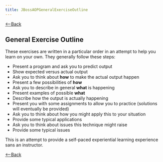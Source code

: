```yaml
---
title: JBossAOPGeneralExerciseOutline
---
```

[<--Back](JBoss_AOP_Example_1)

## General Exercise Outline

These exercises are written in a particular order in an attempt to help you learn on your own. They generally follow these steps:

* Present a program and ask you to predict output
* Show expected versus actual output
* Ask you to think about **how** to make the actual output happen
* Present a few possibilities of **how**
* Ask you to describe in general **what** is happening
* Present examples of possible **what**
* Describe how the output is actually happening
* Present you with some assignments to allow you to practice (solutions will eventually be provided)
* Ask you to think about how you might apply this to your situation
* Provide some typical applications
* Ask you to think about issues this technique might raise
* Provide some typical issues

This is an attempt to provide a self-paced experiential learning experience sans an instructor.

[<--Back](JBoss_AOP_Example_1)
